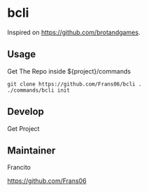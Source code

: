 
# bcli
Inspired on https://github.com/brotandgames.

## Usage
Get The Repo inside ${project}/commands

````
git clone https://github.com/Frans06/bcli .
./commands/bcli init
````

## Develop
Get Project

## Maintainer
Francito

https://github.com/Frans06
